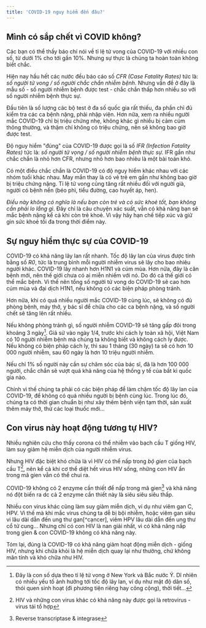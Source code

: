 ```yaml
---
title: 'COVID-19 nguy hiểm đến đâu?'
---
```


## Mình có sắp chết vì COVID không?

Các bạn có thể thấy báo chí nói về tỉ lệ tử vong của COVID-19 với nhiều con số, từ dưới 1% cho tới gần 10%. Nhưng sự thực là chúng ta hoàn toàn không biết chắc.

Hiện nay hầu hết các nước đều báo cáo số _CFR (Case Fatality Rates)_ tức là: _số người tử vong / số người chắc chắn nhiễm bệnh_. Nhưng vấn đề ở đây là mẫu số - số người nhiễm bệnh được test - chắc chắn thấp hơn nhiều so với số người nhiễm bệnh thực sự.

Đầu tiên là số lượng các bộ test ở đa số quốc gia rất thiếu, đa phần chỉ đủ kiểm tra các ca bệnh nặng, phải nhập viện. Hơn nữa, xem ra nhiều người mắc COVID-19 chỉ bị triệu chứng nhẹ, không khác gì nhiều bị cảm cúm thông thường, và thậm chí không có triệu chứng, nên sẽ không bao giờ được test.

Độ nguy hiểm "đúng" của COVID-19 được gọi là số _IFR (Infection Fatality Rates)_ tức là: _số người tử vọng / số người nhiễm bệnh thực sự_. IFR gần như chắc chắn là nhỏ hơn CFR, nhưng nhỏ hơn bao nhiêu là một bài toán khó.

Có một điều chắc chắn là COVID-19 có độ nguy hiểm khác nhau với các nhóm tuổi khác nhau. May mắn thay là có vẻ trẻ em gần như không bao giờ bị triệu chứng nặng. Tỉ lệ tử vong cũng tăng rất nhiều đối với người già, người có bệnh nền (béo phì, tiểu đường, cao huyết áp, hen).

_Điều này không có nghĩa là nếu bạn còn trẻ và có sức khoẻ tốt, bạn không cần phải lo lắng gì_. Đây chỉ là câu chuyện xác suất, vẫn có khả năng bạn sẽ mắc bệnh nặng kể cả khi còn trẻ khoẻ. Vì vậy hãy hạn chế tiếp xúc và giữ gìn sức khoẻ tối đa trong thời điểm này.

## Sự nguy hiểm thực sự của COVID-19

COVID-19 có khả năng lây lan rất nhanh. Tốc độ lây lan của virus được tính bằng số _R0_, tức là trung bình mỗi người nhiễm virus sẽ lây cho bao nhiêu người khác. COVID-19 lây nhanh hơn H1N1 và cúm mùa. Hơn nữa, đây là căn bệnh mới, nên thế giới chưa có ai miễn nhiếm với nó. Do đó cả thế giới có thể mắc bệnh. Vì thế nên tổng số người tử vong do COVID-19 sẽ cao hơn cúm mùa và đại dịch H1N1, nếu không có các biện pháp phòng tránh.

Hơn nữa, khi có quá nhiều người mắc COVID-19 cùng lúc, sẽ không có đủ phòng bệnh, máy thở, y bác sĩ để chữa cho các ca bệnh nặng, và số người chết sẽ tăng lên rất nhiều.

Nếu không phòng tránh gì, số người nhiễm COVID-19 sẽ tăng gấp đôi trong khoảng 3 ngày[^doubling]. Giả sử vào ngày 1/4, trước khi cách ly toàn xã hội, Việt Nam có 10 người nhiễm bệnh mà chúng ta không biết và không cách ly được. Nếu không có biện pháp cách ly, thì sau 1 tháng (30 ngày) ta sẽ có hơn 10 000 người nhiễm, sau 60 ngày là hơn 10 triệu người nhiễm.

Nếu chỉ 1% số người này cần sự chăm sóc của bác sĩ, đã là hơn 100 000 người, chắc chắn sẽ vượt quá khả năng của hệ thống y tế của bất kì quốc gia nào.

Chính vì thế chúng ta phải có các biện pháp để làm chậm tốc độ lây lan của COVID-19, để không có quá nhiều người bị bệnh cùng lúc. Trong lúc đó, chúng ta có thời gian chuẩn bị như xây thêm bệnh viện tạm thời, sản xuất thêm máy thở, thử các loại thuốc mới...

## Con virus này hoạt động tương tự HIV?

Nhiều nghiên cứu cho thấy corona có thể nhiễm vào bạch cầu T giống HIV, làm suy giảm hệ miễn dịch của người nhiễm virus.

Nhưng HIV đặc biệt khó chữa là vì HIV có thể nấp trong _bộ gien_ của bạch cầu T[^retro], nên kể cả khi cơ thể diệt hết virus HIV sống, những con HIV ẩn trong mã gien vẫn có thể chui ra.

COVID-19 không có 2 enzyme cần thiết để nấp trong mã gien[^enzymes] và khả năng nó đột biến ra dc cả 2 enzyme cần thiết này là siêu siêu siêu thấp.

Nhiều con virus khác cũng làm suy giảm miễn dịch, ví dụ như viêm gan C, HPV. Vì thế mà khi mắc virus chúng ta dễ bị bội nhiễm, hoặc viêm gan siêu vi lâu dài dẫn đến ung thư gan[^cạncer], viêm HPV lâu dài dẫn đến ung thư cổ tử cung... Nhưng chỉ có con HIV là nan giải nhất, vì có khả năng nấp trong gien & con COVID-19 không có khả năng này.

Tóm lại, đúng là COVID-19 có khả năng giảm hoạt động miễn dịch - giống HIV, nhưng khi chữa khỏi là hệ miễn dịch quay lại như thường, chứ không mãn tính và khó chữa như HIV.

[^doubling]: Đây là con số dựa theo tỉ lệ tử vong ở New York và Bắc nước Ý. Dĩ nhiên có nhiều yếu tố ảnh hưởng tới tốc độ lây lan, ví dụ như mật độ dân số, thói quen sinh hoạt (đi phương tiện riêng hay công cộng), thời tiết...
[^retro]: HIV và những con virus khác có khả năng này được gọi là retrovirus - virus tái tổ hợp
[^enzymes]: Reverse transcriptase & integrase
[^cancer]: Vai trò bình thường của tế bào T có diệt tế bào ung thư
